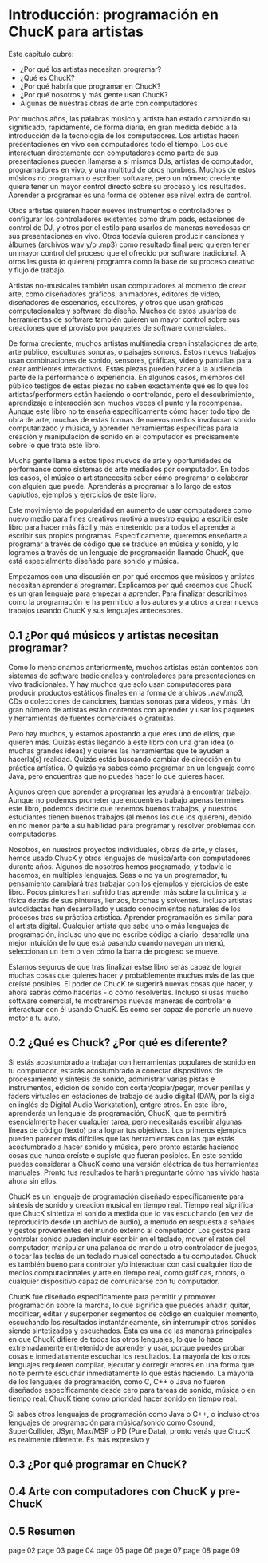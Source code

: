 # Introducción: programación en ChucK para artistas

Este capítulo cubre:
* ¿Por qué los artistas necesitan programar?
* ¿Qué es ChucK?
* ¿Por qué habría que programar en ChucK?
* ¿Por qué nosotros y más gente usan ChucK?
* Algunas de nuestras obras de arte con computadores

Por muchos años, las palabras músico y artista han estado cambiando su significado, rápidamente, de forma diaria, en gran medida debido a la introducción de la tecnología de los computadores. Los artistas hacen presentaciones en vivo con computadores todo el tiempo. Los que interactuan directamente con computadores como parte de sus presentaciones pueden llamarse a sí mismos DJs, artistas de computador, programadores en vivo, y una multitud de otros nombres. Muchos de estos músicos no programan o escriben software, pero un número creciente quiere tener un mayor control directo sobre su proceso y los resultados. Aprender a programar es una forma de obtener ese nivel extra de control.

Otros artistas quieren hacer nuevos instrumentos o controladores o configurar los controladores existentes como drum pads, estaciones de control de DJ, y otros por el estilo para usarlos de maneras novedosas en sus presentaciones en vivo. Otros todavía quieren producir canciones y álbumes (archivos wav y/o .mp3) como resultado final pero quieren tener un mayor control del proceso que el ofrecido por software tradicional. A otros les gusta (o quieren) programra como la base de su proceso creativo y flujo de trabajo.

Artistas no-musicales también usan computadores al momento de crear arte, como diseñadores gráficos, animadores, editores de video, diseñadores de escenarios, escultores, y otros que usan gráficas computacionales y software de diseño. Muchos de estos usuarios de herramientas de software también quieren un mayor control sobre sus creaciones que el provisto por paquetes de software comerciales.

De forma creciente, muchos artistas multimedia crean instalaciones de arte, arte público, esculturas sonoras, o paisajes sonoros. Estos nuevos trabajos usan combinaciones de sonido, sensores, gráficas, video y pantallas para crear ambientes interactivos. Estas piezas pueden hacer a la audiencia parte de la performance o experiencia. En algunos casos, miembros del público testigos de estas piezas no saben exactamente qué es lo que los artistas/performers están haciendo o controlando, pero el descubrimiento, aprendizaje e interacción son muchos veces el punto y la recompensa. Aunque este libro no te enseña específicamente cómo hacer todo tipo de obra de arte, muchas de estas formas de nuevos medios involucran sonido computarizado y música, y aprender herramientas específicas para la creación y manipulación de sonido en el computador es precisamente sobre lo que trata este libro.

Mucha gente llama a estos tipos nuevos de arte y oportunidades de performance como sistemas de arte mediados por computador. En todos los casos, el músico o artistanecesita saber cómo programar o colaborar con alguien que puede. Aprenderás a programar a lo largo de estos capíutlos, ejemplos y ejercicios de este libro.

Este movimiento de popularidad en aumento de usar computadores como nuevo medio para fines creativos motivó a nuestro equipo a escribir este libro para hacer más fácil y más entretenido para todos el aprender a escribir sus propios programas. Específicamente, queremos enseñarte a programar a través de código que se traduce en música y sonido, y lo logramos a través de un lenguaje de programación llamado ChucK, que está especialmente diseñado para sonido y música.

Empezamos con una discusión en por qué creemos que músicos y artistas necesitan aprender a programar. Explicamos por qué creemos que ChucK es un gran lenguaje para empezar a aprender. Para finalizar describimos como la programación le ha permitido a los autores y a otros a crear nuevos trabajos usando ChucK y sus lenguajes antecesores.

## 0.1 ¿Por qué músicos y artistas necesitan programar?

Como lo mencionamos anteriormente, muchos artistas están contentos con sistemas de software tradicionales y controladores para presentaciones en vivo tradicionales. Y hay muchos que solo usan computadores para producir productos estáticos finales en la forma de archivos .wav/.mp3, CDs o colecciones de canciones, bandas sonoras para videos, y más. Un gran número de artistas están contentos con aprender y usar los paquetes y herramientas de fuentes comerciales o gratuitas.

Pero hay muchos, y estamos apostando a que eres uno de ellos, que quieren más. Quizás estás llegando a este libro con una gran idea (o muchas grandes ideas) y quieres las herramientas que te ayuden a hacerla(s) realidad. Quizás estás buscando cambiar de dirección en tu práctica artística. O quizás ya sabes cómo programar en un lenguaje como Java, pero encuentras que no puedes hacer lo que quieres hacer.

Algunos creen que aprender a programar les ayudará a encontrar trabajo. Aunque no podemos prometer que encuentres trabajo apenas termines este libro, podemos decirte que tenemos buenos trabajos, y nuestros estudiantes tienen buenos trabajos (al menos los que los quieren), debido en no menor parte a su habilidad para programar y resolver problemas con computadores.

Nosotros, en nuestros proyectos individuales, obras de arte, y clases, hemos usado ChucK y otros lenguajes de música/arte con computadores durante años. Algunos de nosotros hemos programado, y todavía lo hacemos, en múltiples lenguajes. Seas o no ya un programador, tu pensamiento cambiará tras trabajar con los ejemplos y ejercicios de este libro. Pocos pintores han sufrido tras aprender más sobre la química y la física detrás de sus pinturas, lienzos, brochas y solventes. Incluso artistas autodidactas han desarrollado y usado conocimientos naturales de los procesos tras su práctica artística. Aprender programación es similar para el artista digital. Cualquier artista que sabe uno o más lenguajes de programación, incluso uno que no escribe código a diario, desarrolla una mejor intuición de lo que está pasando cuando navegan un menú, seleccionan un item o ven cómo la barra de progreso se mueve.

Estamos seguros de que tras finalizar estse libro serás capaz de lograr muchas cosas que quieres hacer y probablemente muchas más de las que creíste posibles. El poder de ChucK te sugerirá nuevas cosas que hacer, y ahora sabrás cómo hacerlas - o cómo resolverlas. Incluso si usas mucho software comercial, te mostraremos nuevas maneras de controlar e interactuar con él usando ChucK. Es como ser capaz de ponerle un nuevo motor a tu auto.

## 0.2 ¿Qué es Chuck? ¿Por qué es diferente?

Si estás acostumbrado a trabajar con herramientas populares de sonido en tu computador, estarás acostumbrado a conectar dispositivos de procesamiento y síntesis de sonido, administrar varias pistas e instrumentos, edición de sonido con cortar/copiar/pegar, mover perillas y faders virtuales en estaciones de trabajo de audio digital (DAW, por la sigla en inglés de Digital Audio Workstation), entgre otros. En este libro, aprenderás un lenguaje de programación, ChucK, que te permitirá esencialmente hacer cualquier tarea, pero necesitarás escribir algunas líneas de código (texto) para lograr tus objetivos. Los primeros ejemplos pueden parecer más difíciles que las herramientas con las que estás acostumbrado a hacer sonido y música, pero pronto estarás haciendo cosas que nunca creíste o supiste que fueran posibles. En este sentido puedes considerar a ChucK como una versión eléctrica de tus herramientas manuales. Pronto tus resultados te harán preguntarte cómo has vivido hasta ahora sin ellos.

ChucK es un lenguaje de programación diseñado específicamente para síntesis de sonido y creacion musical en tiempo real. Tiempo real significa que ChucK sintetiza el sonido a medida que lo vas escuchando (en vez de reproducirlo desde un archivo de audio), a menudo en respuesta a señales y gestos provenientes del mundo externo al computador. Los gestos para controlar sonido pueden incluir escribir en el teclado, mover el ratón del computador, manipular una palanca de mando u otro controlador de juegos, o tocar las teclas de un teclado musical conectado a tu computador. Chuck es también bueno para controlar y/o interactuar con casi cualquier tipo de medios computacionales y arte en tiempo real, como gráficas, robots, o cualquier dispositivo capaz de comunicarse con tu computador.

ChucK fue diseñado específicamente para permitir y promover programación sobre la marcha, lo que significa que puedes añadir, quitar, modificar, editar y superponer segmentos de código en cualquier momento, escuchando los resultados instantáneamente, sin interrumpir otros sonidos siendo sintetizados y escuchados. Esta es una de las maneras principales en que ChucK difiere de todos los otros lenguajes, lo que lo hace extremadamente entretenido de aprender y usar, porque puedes probar cosas e inmediatamente escuchar los resultados. La mayoría de los otros lenguajes requieren compilar, ejecutar y corregir errores en una forma que no te permite escuchar inmediatamente lo que estás haciendo. La mayoría de los lenguajes de programación, como C, C++ o Java no fueron diseñados específicamente desde cero para tareas de sonido, música o en tiempo real. ChucK tiene como prioridad hacer sonido en tiempo real.

Si sabes otros lenguajes de programación como Java o C++, o incluso otros lenguajes de programación para música/sonido como Csound, SuperCollider, JSyn, Max/MSP o PD (Pure Data), pronto verás que ChucK es realmente diferente. Es más expresivo y 

## 0.3 ¿Por qué programar en ChucK?

## 0.4 Arte con computadores con ChucK y pre-ChucK

## 0.5 Resumen

page 02
page 03
page 04
page 05
page 06
page 07
page 08
page 09
